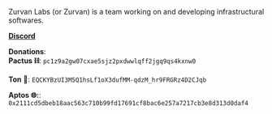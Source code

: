 Zurvan Labs (or Zurvan) is a team working on and developing infrastructural softwares.

[**Discord**](https://discord.gg/EvYB9ZgYvV)</br>


**Donations**: </br>
**Pactus ⛓️**:
```pc1z9a2gw07cxae5sjz2pxdwwlqff2jgq9qs4kxnw0```</br>

**Ton :gem:**:
```EQCKYBzUI3M5Q1hsLf1oX3dufMM-qdzM_hr9FRGRz4D2CJqb```</br>

**Aptos 🌐:**:
```0x2111cd5dbeb18aac563c710b99fd17691cf8bac6e257a7217cb3e8d313d0daf4```</br>
